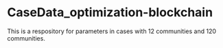 # CaseData_optimization-blockchain
This is a respository for parameters in cases with 12 communities and 120 communities.
